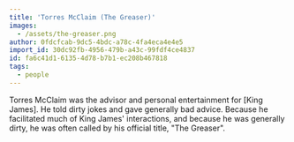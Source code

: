```yaml
---
title: 'Torres McClaim (The Greaser)'
images:
  - /assets/the-greaser.png
author: 0fdcfcab-9dc5-4bdc-a78c-4fa4eca4e4e5
import_id: 30dc92fb-4956-479b-a43c-99fdf4ce4837
id: fa6c41d1-6135-4d78-b7b1-ec208b467818
tags:
  - people
---
```

Torres McClaim was the advisor and personal entertainment for [King James]. He told dirty jokes and gave generally bad advice. Because he facilitated much of King James' interactions, and because he was generally dirty, he was often called by his official title, "The Greaser".